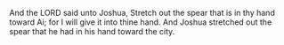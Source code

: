 And the LORD said unto Joshua, Stretch out the spear that is in thy hand toward Ai; for I will give it into thine hand. And Joshua stretched out the spear that he had in his hand toward the city.
